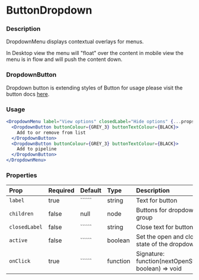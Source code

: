 # ButtonDropdown

### Description

DropdownMenu displays contextual overlays for menus.

In Desktop view the menu will "float" over the content in mobile view the menu is in flow and will push the content down.

### DropdownButton

Dropdown button is extending styles of Button for usage please visit the button docs [here](https://govuk-react.github.io/govuk-react/?path=/story/form-buttons--component-default).

### Usage

```jsx
<DropdownMenu label="View options" closedLabel="Hide options" {...props}>
  <DropdownButton buttonColour={GREY_3} buttonTextColour={BLACK}>
    Add to or remove from list
  </DropdownButton>
  <DropdownButton buttonColour={GREY_3} buttonTextColour={BLACK}>
    Add to pipeline
  </DropdownButton>
</DropdownMenu>
```

### Properties

| Prop          | Required | Default | Type     | Description                                         |
| :------------ | :------- | :------ | :------- | :-------------------------------------------------- |
| `label`       | true     | ``````  | string   | Text for button                                     |
| `children`    | false    | null    | node     | Buttons for dropdown group                          |
| `closedLabel` | false    | ``````  | string   | Close text for button                               |
| `active`      | false    | ``````  | boolean  | Set the open and close state of the dropdown        |
| `onClick`     | true     | ``````  | function | Signature: function(nextOpenState: boolean) => void |
